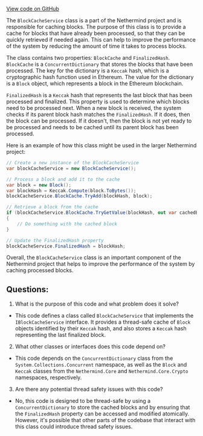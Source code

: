 [View code on GitHub](https://github.com/NethermindEth/nethermind/src/Nethermind/Nethermind.Merge.Plugin/Handlers/BlockCacheService.cs)

The `BlockCacheService` class is a part of the Nethermind project and is responsible for caching blocks. The purpose of this class is to provide a cache for blocks that have already been processed, so that they can be quickly retrieved if needed again. This can help to improve the performance of the system by reducing the amount of time it takes to process blocks.

The class contains two properties: `BlockCache` and `FinalizedHash`. `BlockCache` is a `ConcurrentDictionary` that stores the blocks that have been processed. The key for the dictionary is a `Keccak` hash, which is a cryptographic hash function used in Ethereum. The value for the dictionary is a `Block` object, which represents a block in the Ethereum blockchain.

`FinalizedHash` is a `Keccak` hash that represents the last block that has been processed and finalized. This property is used to determine which blocks need to be processed next. When a new block is received, the system checks if its parent block hash matches the `FinalizedHash`. If it does, then the block can be processed. If it doesn't, then the block is not yet ready to be processed and needs to be cached until its parent block has been processed.

Here is an example of how this class might be used in the larger Nethermind project:

```csharp
// Create a new instance of the BlockCacheService
var blockCacheService = new BlockCacheService();

// Process a block and add it to the cache
var block = new Block();
var blockHash = Keccak.Compute(block.ToBytes());
blockCacheService.BlockCache.TryAdd(blockHash, block);

// Retrieve a block from the cache
if (blockCacheService.BlockCache.TryGetValue(blockHash, out var cachedBlock))
{
    // Do something with the cached block
}

// Update the FinalizedHash property
blockCacheService.FinalizedHash = blockHash;
```

Overall, the `BlockCacheService` class is an important component of the Nethermind project that helps to improve the performance of the system by caching processed blocks.
## Questions: 
 1. What is the purpose of this code and what problem does it solve?
- This code defines a class called `BlockCacheService` that implements the `IBlockCacheService` interface. It provides a thread-safe cache of `Block` objects identified by their `Keccak` hash, and also stores a `Keccak` hash representing the last finalized block.

2. What other classes or interfaces does this code depend on?
- This code depends on the `ConcurrentDictionary` class from the `System.Collections.Concurrent` namespace, as well as the `Block` and `Keccak` classes from the `Nethermind.Core` and `Nethermind.Core.Crypto` namespaces, respectively.

3. Are there any potential thread safety issues with this code?
- No, this code is designed to be thread-safe by using a `ConcurrentDictionary` to store the cached blocks and by ensuring that the `FinalizedHash` property can be accessed and modified atomically. However, it's possible that other parts of the codebase that interact with this class could introduce thread safety issues.